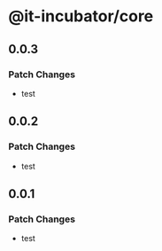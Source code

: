 # @it-incubator/core

## 0.0.3
### Patch Changes

- test

## 0.0.2
### Patch Changes

- test

## 0.0.1
### Patch Changes

- test
